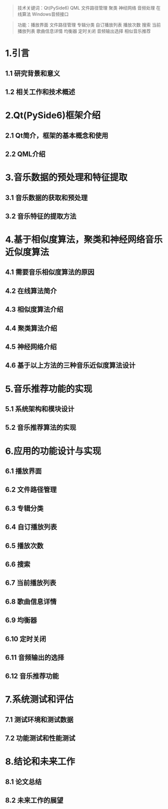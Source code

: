 > 技术关键词：Qt(PySide6) QML 文件路径管理 聚类 神经网络 音频处理 在线算法 Windows音频接口

> 功能：播放界面 文件路径管理 专辑分类 自订播放列表 播放次数 搜索 当前播放列表 歌曲信息详情 均衡器 定时关闭 音频输出选择 相似音乐推荐

# 1.引言

## 1.1 研究背景和意义
## 1.2 相关工作和技术概述

# 2.Qt(PySide6)框架介绍

## 2.1 Qt简介，框架的基本概念和使用
## 2.2 QML介绍

# 3.音乐数据的预处理和特征提取

## 3.1 音乐数据的获取和预处理
## 3.2 音乐特征的提取方法

# 4.基于相似度算法，聚类和神经网络音乐近似度算法

## 4.1 需要音乐相似度算法的原因
## 4.2 在线算法简介
## 4.3 相似度算法介绍
## 4.4 聚类算法介绍
## 4.5 神经网络介绍
## 4.6 基于以上方法的三种音乐近似度算法设计

# 5.音乐推荐功能的实现

## 5.1 系统架构和模块设计
## 5.2 音乐推荐算法的实现

# 6.应用的功能设计与实现
## 6.1 播放界面
## 6.2 文件路径管理
## 6.3 专辑分类
## 6.4 自订播放列表
## 6.5 播放次数
## 6.6 搜索
## 6.7 当前播放列表
## 6.8 歌曲信息详情
## 6.9 均衡器
## 6.10 定时关闭
## 6.11 音频输出的选择
## 6.12 音乐推荐功能

# 7.系统测试和评估

## 7.1 测试环境和测试数据
## 7.2 功能测试和性能测试

# 8.结论和未来工作

## 8.1 论文总结
## 8.2 未来工作的展望